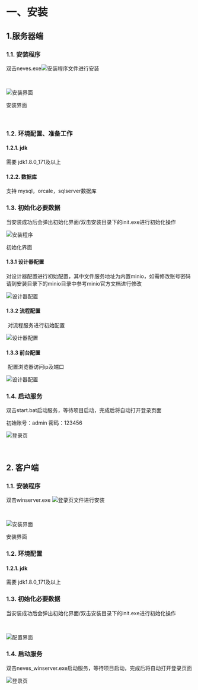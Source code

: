 # 一、安装

## 1.服务器端

### 1.1. 安装程序

​双击neves.exe![安装程序](../images/install/server/0.png)文件进行安装

​

![安装界面](../images/install/server/1.png)

​安装界面

​

### 1.2. 环境配置、准备工作

#### 1.2.1.  jdk

​需要 jdk1.8.0_171及以上

#### 1.2.2. 数据库 

​支持 mysql，orcale，sqlserver数据库

### 1.3. 初始化必要数据

​当安装成功后会弹出初始化界面/双击安装目录下的init.exe进行初始化操作



![安装程序](../images/install/server/5.png)

​初始化界面



#### 1.3.1 设计器配置

​  对设计器配置进行初始配置，其中文件服务地址为内置minio，如需修改账号密码请到安装目录下的minio目录中参考minio官方文档进行修改

​![设计器配置](../images/install/server/5.png)



#### 1.3.2 流程配置

​ 对流程服务进行初始配置

![设计器配置](../images/install/server/6.png)



#### 1.3.3 前台配置

​ 配置浏览器访问ip及端口

![设计器配置](../images/install/server/7.png)



### 1.4. 启动服务

​双击start.bat启动服务，等待项目启动，完成后将自动打开登录页面

​初始账号：admin  密码：123456

![登录页](../images/web/login.png)

​



## 2. 客户端

### 1.1. 安装程序

​双击winserver.exe ![登录页](../images/install/client/0.png)文件进行安装

​

![安装界面](../images/install/client/1.png)

​安装界面



### 1.2. 环境配置

#### 1.2.1.  jdk

​需要 jdk1.8.0_171及以上

### 1.3. 初始化必要数据

​当安装成功后会弹出初始化界面/双击安装目录下的init.exe进行初始化操作

​  

​![配置界面](../images/install/client/3.png)



### 1.4. 启动服务

​双击neves_winserver.exe启动服务，等待项目启动，完成后将自动打开登录页面

![登录页](../images/web/login.png)


